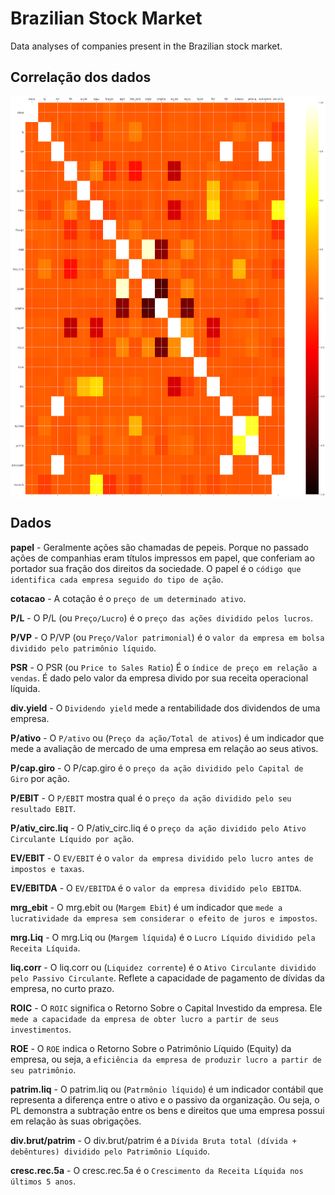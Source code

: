 # Brazilian Stock Market

Data analyses of companies present in the Brazilian stock market.

## Correlação dos dados

<img align="center" src="./correlation.png" width="761px" height="641px">

## Dados

**papel** - Geralmente ações são chamadas de pepeis. Porque no passado ações de companhias eram títulos impressos em papel, que conferiam ao portador sua fração dos direitos da sociedade.
O papel é o `código que identifica cada empresa seguido do tipo de ação`.

**cotacao** - A cotação é o `preço de um determinado ativo`.

**P/L** - O P/L (ou `Preço/Lucro`) é o `preço das ações dividido pelos lucros`.

**P/VP** - O P/VP (ou `Preço/Valor patrimonial`) é o `valor da empresa em bolsa dividido pelo patrimônio líquido`.

**PSR** - O PSR (ou `Price to Sales Ratio`) É o `índice de preço em relação a vendas`. É dado pelo valor da empresa divido por sua receita operacional líquida.

**div.yield** - O `Dividendo yield` mede a rentabilidade dos dividendos de uma empresa.

**P/ativo** -  O `P/ativo` ou (`Preço da ação/Total de ativos`) é um indicador que mede a avaliação de mercado de uma empresa em relação ao seus ativos.

**P/cap.giro** - O P/cap.giro é o `preço da ação dividido pelo Capital de Giro` por ação.

**P/EBIT** - O `P/EBIT` mostra qual é o `preço da ação dividido pelo seu resultado EBIT`.

**P/ativ_circ.liq** - O P/ativ_circ.liq é o `preço da ação dividido pelo Ativo Circulante Líquido por ação`.

**EV/EBIT** - O `EV/EBIT` é o `valor da empresa dividido pelo lucro antes de impostos e taxas`.

**EV/EBITDA** -  O `EV/EBITDA` é o `valor da empresa dividido pelo EBITDA`.

**mrg_ebit** - O mrg.ebit ou (`Margem Ebit`) é um indicador que `mede a lucratividade da empresa sem considerar o efeito de juros e impostos`. 

**mrg.Liq** - O mrg.Liq ou (`Margem líquida`) é o `Lucro Líquido dividido pela Receita Líquida`.

**liq.corr** - O liq.corr ou (`Liquidez corrente`) é o `Ativo Circulante dividido pelo Passivo Circulante`. Reflete a capacidade de pagamento de dívidas da empresa, no curto prazo.

**ROIC** - O `ROIC` significa o Retorno Sobre o Capital Investido da empresa. Ele `mede a capacidade da empresa de obter lucro a partir de seus investimentos`.

**ROE** - O `ROE` indica o Retorno Sobre o Patrimônio Líquido (Equity) da empresa, ou seja, a `eficiência da empresa de produzir lucro a partir de seu patrimônio`.

**patrim.liq** - O patrim.liq ou (`Patrmônio líquido`) é um indicador contábil que representa a diferença entre o ativo e o passivo da organização. Ou seja, o PL demonstra a subtração entre os bens e direitos que uma empresa possui em relação às suas obrigações.

**div.brut/patrim** - O div.brut/patrim é a `Dívida Bruta total (dívida + debêntures) dividido pelo Patrimônio Líquido`.

**cresc.rec.5a** - O cresc.rec.5a é o `Crescimento da Receita Líquida nos últimos 5 anos`.
